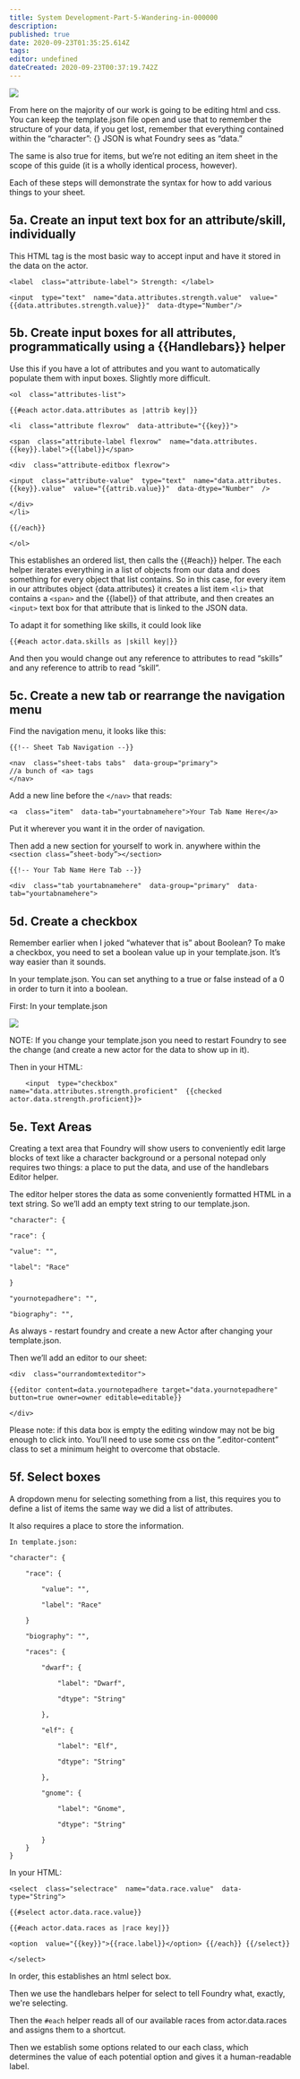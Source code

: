 ```yaml
---
title: System Development-Part-5-Wandering-in-000000
description: 
published: true
date: 2020-09-23T01:35:25.614Z
tags: 
editor: undefined
dateCreated: 2020-09-23T00:37:19.742Z
---
```


![](https://lh5.googleusercontent.com/KR7cbbOgyDCzOwHYMYI4J0rHHEamSIAD8IPTfwNoo7ezzgZ_R4m_RciTrz5nA7SHrgafl0B94PyY6EvN8iDMgQTB1HW66hXguch2cWMz9J4miyKjDF7Gx78-ehepBJiP8h5iK4cz)
  
  

From here on the majority of our work is going to be editing html and css. You can keep the template.json file open and use that to remember the structure of your data, if you get lost, remember that everything contained within the “character”: {} JSON is what Foundry sees as “data.<something>”

  

The same is also true for items, but we’re not editing an item sheet in the scope of this guide (it is a wholly identical process, however).

  

Each of these steps will demonstrate the syntax for how to add various things to your sheet.

  

## 5a. Create an input text box for an attribute/skill, individually
This HTML tag is the most basic way to accept input and have it stored in the data on the actor.
  

    <label  class="attribute-label"> Strength: </label>
    
    <input  type="text"  name="data.attributes.strength.value"  value="{{data.attributes.strength.value}}"  data-dtype="Number"/>
    
      

## 5b. Create input boxes for all attributes, programmatically using a {{Handlebars}} helper
Use this if you have a lot of attributes and you want to automatically populate them with input boxes. Slightly more difficult.

    <ol  class="attributes-list">
    
    {{#each actor.data.attributes as |attrib key|}}
    
    <li  class="attribute flexrow"  data-attribute="{{key}}">
    
    <span  class="attribute-label flexrow"  name="data.attributes.{{key}}.label">{{label}}</span>
    
    <div  class="attribute-editbox flexrow">
    
    <input  class="attribute-value"  type="text"  name="data.attributes.{{key}}.value"  value="{{attrib.value}}"  data-dtype="Number"  />
    
    </div>  
    </li>
    
    {{/each}}
    
    </ol>
    
      

This establishes an ordered list, then calls the {{#each}} helper. The each helper iterates everything in a list of objects from our data and does something for every object that list contains. So in this case, for every item in our attributes object {data.attributes} it creates a list item `<li>` that contains a `<span>` and the {{label}} of that attribute, and then creates an `<input>` text box for that attribute that is linked to the JSON data.

  

To adapt it for something like skills, it could look like

    {{#each actor.data.skills as |skill key|}}

And then you would change out any reference to attributes to read “skills” and any reference to attrib to read “skill”.

  

## 5c. Create a new tab or rearrange the navigation menu

  

Find the navigation menu, it looks like this:

    {{!-- Sheet Tab Navigation --}}
    
    <nav  class="sheet-tabs tabs"  data-group="primary">
    //a bunch of <a> tags
    </nav>
    
      

Add a new line before the `</nav>` that reads:

    <a  class="item"  data-tab="yourtabnamehere">Your Tab Name Here</a>

  

Put it wherever you want it in the order of navigation.  
  
Then add a new section for yourself to work in. anywhere within the `<section class=”sheet-body”></section>`

    {{!-- Your Tab Name Here Tab --}}
    
    <div  class="tab yourtabnamehere"  data-group="primary"  data-tab="yourtabnamehere">
    
      
      

## 5d. Create a checkbox

  

Remember earlier when I joked “whatever that is” about Boolean? To make a checkbox, you need to set a boolean value up in your template.json. It’s way easier than it sounds.

In your template.json. You can set anything to a true or false instead of a 0 in order to turn it into a boolean.

  

First: In your template.json

![](https://lh4.googleusercontent.com/UUW7ueQMKQH8fo91VuekQsgPVhHVzG6kGDN_uI4mEfEglueOAnH__ck5mNrLfljVj7gXUeezdANYJ2Elm1fXY2VEgqTOaOpV03K9-2dFi-F_btQrL2gWRb3h6YUGyuPap3oIoFSf)

  

NOTE: If you change your template.json you need to restart Foundry to see the change (and create a new actor for the data to show up in it).

  
  
  

Then in your HTML:

`    <input  type="checkbox"  name="data.attributes.strength.proficient"  {{checked  actor.data.strength.proficient}}>`

  

## 5e. Text Areas

Creating a text area that Foundry will show users to conveniently edit large blocks of text like a character background or a personal notepad only requires two things: a place to put the data, and use of the handlebars Editor helper.

  
The editor helper stores the data as some conveniently formatted HTML in a text string. So we’ll add an empty text string to our template.json.

    "character": {
    
    "race": {
    
    "value": "",
    
    "label": "Race"
    
    }
    
    "yournotepadhere": "",
    
    "biography": "",
    
      

As always - restart foundry and create a new Actor after changing your template.json.

  

Then we’ll add an editor to our sheet:

    <div  class="ourrandomtexteditor">
    
    {{editor content=data.yournotepadhere target="data.yournotepadhere" button=true owner=owner editable=editable}}
    
    </div>
    
      

Please note: if this data box is empty the editing window may not be big enough to click into. You’ll need to use some css on the “.editor-content” class to set a minimum height to overcome that obstacle.

  

## 5f. Select boxes

A dropdown menu for selecting something from a list, this requires you to define a list of items the same way we did a list of attributes.  
  

It also requires a place to store the information.

  

    In template.json:

    "character": {

        "race": {

            "value": "",

            "label": "Race"

        }

        "biography": "",

        "races": {

            "dwarf": {

                "label": "Dwarf",

                "dtype": "String"

            },

            "elf": {

                "label": "Elf",

                "dtype": "String"

            },

            "gnome": {

                "label": "Gnome",

                "dtype": "String"

            }
        }
    }
    

    
      

In your HTML:

    <select  class="selectrace"  name="data.race.value"  data-type="String">
    
    {{#select actor.data.race.value}}
    
    {{#each actor.data.races as |race key|}}
    
    <option  value="{{key}}">{{race.label}}</option> {{/each}} {{/select}}
    
    </select>




In order, this establishes an html select box. 

Then we use the handlebars helper for select to tell Foundry what, exactly, we're selecting. 

Then the `#each` helper reads all of our available races from actor.data.races and assigns them to a shortcut.

Then we establish some options related to our each class, which determines the value of each potential option and gives it a human-readable label.

